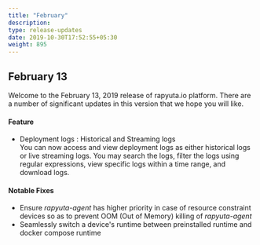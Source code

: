 ```yaml
---
title: "February"
description:
type: release-updates
date: 2019-10-30T17:52:55+05:30
weight: 895
---
```

## February 13
Welcome to the February 13, 2019 release of rapyuta.io platform. There are a
number of significant updates in this version that we hope you will like.

#### Feature
* Deployment logs : Historical and Streaming logs     
  You can now access and view deployment logs as either historical logs or live streaming logs. You may search the logs, filter the logs using regular expressions, view specific logs within a time range, and download logs.

#### Notable Fixes
* Ensure *rapyuta-agent* has higher priority in case of resource constraint devices so as to prevent OOM (Out of Memory) killing of *rapyuta-agent*
* Seamlessly switch a device's runtime between preinstalled runtime and docker compose runtime